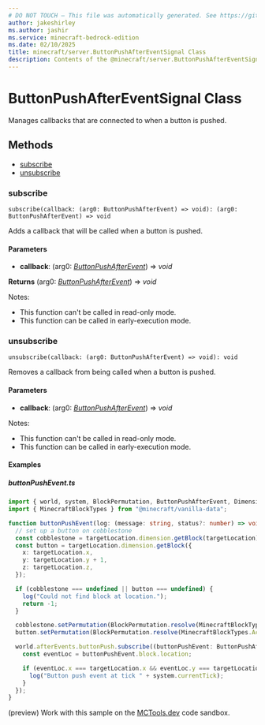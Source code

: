 ```yaml
---
# DO NOT TOUCH — This file was automatically generated. See https://github.com/mojang/minecraftapidocsgenerator to modify descriptions, examples, etc.
author: jakeshirley
ms.author: jashir
ms.service: minecraft-bedrock-edition
ms.date: 02/10/2025
title: minecraft/server.ButtonPushAfterEventSignal Class
description: Contents of the @minecraft/server.ButtonPushAfterEventSignal class.
---
```

# ButtonPushAfterEventSignal Class

Manages callbacks that are connected to when a button is pushed.

## Methods
- [subscribe](#subscribe)
- [unsubscribe](#unsubscribe)

### **subscribe**
`
subscribe(callback: (arg0: ButtonPushAfterEvent) => void): (arg0: ButtonPushAfterEvent) => void
`

Adds a callback that will be called when a button is pushed.

#### **Parameters**
- **callback**: (arg0: [*ButtonPushAfterEvent*](ButtonPushAfterEvent.md)) => *void*

**Returns** (arg0: [*ButtonPushAfterEvent*](ButtonPushAfterEvent.md)) => *void*
  
Notes:
- This function can't be called in read-only mode.
- This function can be called in early-execution mode.

### **unsubscribe**
`
unsubscribe(callback: (arg0: ButtonPushAfterEvent) => void): void
`

Removes a callback from being called when a button is pushed.

#### **Parameters**
- **callback**: (arg0: [*ButtonPushAfterEvent*](ButtonPushAfterEvent.md)) => *void*
  
Notes:
- This function can't be called in read-only mode.
- This function can be called in early-execution mode.

#### Examples

##### ***buttonPushEvent.ts***

```typescript
import { world, system, BlockPermutation, ButtonPushAfterEvent, DimensionLocation } from "@minecraft/server";
import { MinecraftBlockTypes } from "@minecraft/vanilla-data";

function buttonPushEvent(log: (message: string, status?: number) => void, targetLocation: DimensionLocation) {
  // set up a button on cobblestone
  const cobblestone = targetLocation.dimension.getBlock(targetLocation);
  const button = targetLocation.dimension.getBlock({
    x: targetLocation.x,
    y: targetLocation.y + 1,
    z: targetLocation.z,
  });

  if (cobblestone === undefined || button === undefined) {
    log("Could not find block at location.");
    return -1;
  }

  cobblestone.setPermutation(BlockPermutation.resolve(MinecraftBlockTypes.Cobblestone));
  button.setPermutation(BlockPermutation.resolve(MinecraftBlockTypes.AcaciaButton).withState("facing_direction", 1));

  world.afterEvents.buttonPush.subscribe((buttonPushEvent: ButtonPushAfterEvent) => {
    const eventLoc = buttonPushEvent.block.location;

    if (eventLoc.x === targetLocation.x && eventLoc.y === targetLocation.y + 1 && eventLoc.z === targetLocation.z) {
      log("Button push event at tick " + system.currentTick);
    }
  });
}
```

(preview) Work with this sample on the [MCTools.dev](https://mctools.dev/?open=gp/buttonPushEvent.ts) code sandbox.
